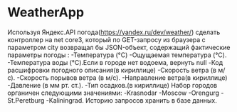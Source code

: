 # WeatherApp
Используя Яндекс.API погода(https://yandex.ru/dev/weather/) сделать контроллер на net core3, который по GET-запросу из браузера с параметром city возвращал бы JSON-объект, содержащий фактические параметры погоды :
-Температура (°C)
-Ощущаемая температура (°C).
-Температура воды (°C).Если в городе нет водоема, вернуть null
-Код расшифровки погодного описания(в кириллице)
-Скорость ветра (в м/с).
-Скорость порывов ветра (в м/с).
-Направление ветра(в кириллице)
-Давление (в мм рт. ст.).
-Тип осадков.(в кириллице)
Набор городов органичен следующими значениями:
-Krasnodar
-Moscow
-Orengurg
-St.Peretburg
-Kaliningrad.
Историю запросов хранить в базе данных.
